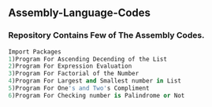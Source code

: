 ## Assembly-Language-Codes
### Repository Contains Few of The Assembly Codes.
   
   ```python
   Import Packages
  1)Program For Ascending Decending of the List
  2)Program For Expression Evaluation
  3)Program For Factorial of the Number
  4)Program For Largest and Smallest number in List
  5)Program For One's and Two's Compliment
  6)Program For Checking number is Palindrome or Not
   ```

